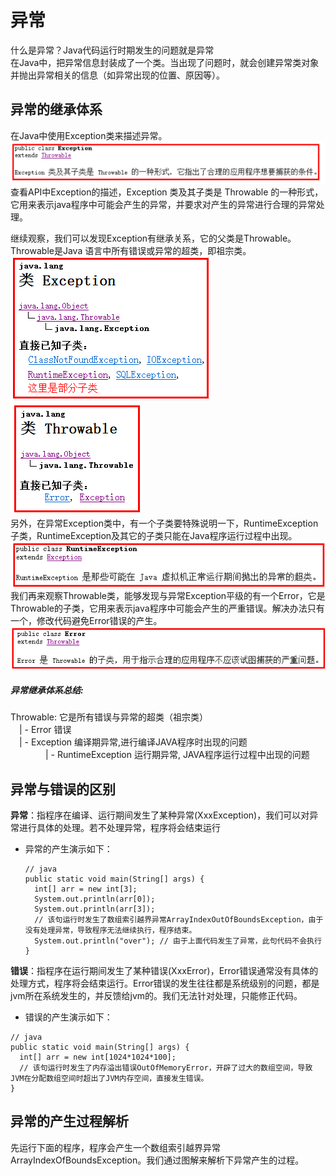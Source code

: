 # 异常
  什么是异常？Java代码运行时期发生的问题就是异常  
  在Java中，把异常信息封装成了一个类。当出现了问题时，就会创建异常类对象并抛出异常相关的信息（如异常出现的位置、原因等）。
## 异常的继承体系
  在Java中使用Exception类来描述异常。  
  ![text](https://github.com/AcherLi/Java/blob/master/img/doc01.png?raw=true)  
  查看API中Exception的描述，Exception 类及其子类是 Throwable 的一种形式，它用来表示java程序中可能会产生的异常，并要求对产生的异常进行合理的异常处理。  

  继续观察，我们可以发现Exception有继承关系，它的父类是Throwable。Throwable是Java 语言中所有错误或异常的超类，即祖宗类。  
  ![text](https://github.com/AcherLi/Java/blob/master/img/doc02.png?raw=true)
  ![text](https://github.com/AcherLi/Java/blob/master/img/doc03.png?raw=true)  
  另外，在异常Exception类中，有一个子类要特殊说明一下，RuntimeException子类，RuntimeException及其它的子类只能在Java程序运行过程中出现。  
  ![text](https://github.com/AcherLi/Java/blob/master/img/doc04.png?raw=true)  
  我们再来观察Throwable类，能够发现与异常Exception平级的有一个Error，它是Throwable的子类，它用来表示java程序中可能会产生的严重错误。解决办法只有一个，修改代码避免Error错误的产生。  
  ![text](https://github.com/AcherLi/Java/blob/master/img/doc05.png?raw=true)  

##### 异常继承体系总结:
  Throwable: 它是所有错误与异常的超类（祖宗类）  
  　| - Error 错误  
  　| - Exception 编译期异常,进行编译JAVA程序时出现的问题  
  　　　　| - RuntimeException 运行期异常, JAVA程序运行过程中出现的问题  

## 异常与错误的区别
  **异常**：指程序在编译、运行期间发生了某种异常(XxxException)，我们可以对异常进行具体的处理。若不处理异常，程序将会结束运行  
  
  * 异常的产生演示如下：  

    ```
    // java
    public static void main(String[] args) {
      int[] arr = new int[3];
      System.out.println(arr[0]);
      System.out.println(arr[3]);
      // 该句运行时发生了数组索引越界异常ArrayIndexOutOfBoundsException，由于没有处理异常，导致程序无法继续执行，程序结束。
      System.out.println("over"); // 由于上面代码发生了异常，此句代码不会执行
    }
    ```
  **错误**：指程序在运行期间发生了某种错误(XxxError)，Error错误通常没有具体的处理方式，程序将会结束运行。Error错误的发生往往都是系统级别的问题，都是jvm所在系统发生的，并反馈给jvm的。我们无法针对处理，只能修正代码。  
  * 错误的产生演示如下：  
  ```
  // java
  public static void main(String[] args) {
    int[] arr = new int[1024*1024*100];
    // 该句运行时发生了内存溢出错误OutOfMemoryError，开辟了过大的数组空间，导致JVM在分配数组空间时超出了JVM内存空间，直接发生错误。
  }
  ```  
## 异常的产生过程解析
  先运行下面的程序，程序会产生一个数组索引越界异常ArrayIndexOfBoundsException。我们通过图解来解析下异常产生的过程。